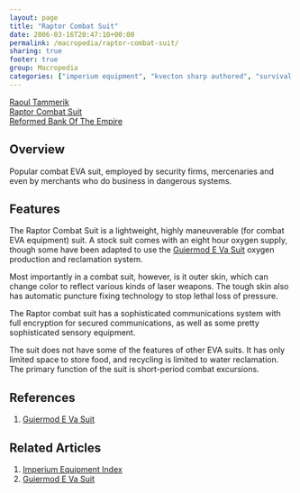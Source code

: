```yaml
---
layout: page
title: "Raptor Combat Suit"
date: 2006-03-16T20:47:10+00:00
permalink: /macropedia/raptor-combat-suit/
sharing: true
footer: true
group: Macropedia
categories: ["imperium equipment", "kvecton sharp authored", "survival equipment"]
---
```


<div class='row'>
	<div class='col-md-4'><a href='/macropedia/raoul-tammerik'>Raoul Tammerik</a></div>
	<div class='col-md-4'><a href='/macropedia/raptor-combat-suit'>Raptor Combat Suit</a></div>
	<div class='col-md-4'><a href='/macropedia/reformed-bank-of-the-empire'>Reformed Bank Of The Empire</a></div>
</div>


## Overview

Popular combat EVA suit, employed by security firms, mercenaries and even by merchants who do business in dangerous systems.

## Features

The Raptor Combat Suit is a lightweight, highly maneuverable (for combat EVA equipment) suit.  A stock suit comes with an eight hour oxygen supply, though some have been adapted to use the [Guiermod E Va Suit](/macropedia/guiermod-e-va-suit) oxygen production and reclamation system.

Most importantly in a combat suit, however, is it outer skin, which can change color to reflect various kinds of laser weapons.  The tough skin also has automatic puncture fixing technology to stop lethal loss of pressure.

The Raptor combat suit has a sophisticated communications system with full encryption for secured communications, as well as some pretty sophisticated sensory equipment.

The suit does not have some of the features of other EVA suits.  It has only limited space to store food, and recycling is limited to water reclamation.  The primary function of the suit is short-period combat excursions.

## References
1. [Guiermod E Va Suit](/macropedia/guiermod-e-va-suit)

## Related Articles

1. [Imperium Equipment Index](/macropedia/imperium-equipment-index)
2. [Guiermod E Va Suit](/macropedia/guiermod-e-va-suit)



  
